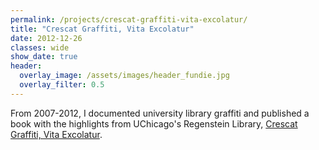 ```yaml
---
permalink: /projects/crescat-graffiti-vita-excolatur/
title: "Crescat Graffiti, Vita Excolatur"
date: 2012-12-26
classes: wide
show_date: true
header:
  overlay_image: /assets/images/header_fundie.jpg
  overlay_filter: 0.5
---
```


From 2007-2012, I documented university library graffiti and published a book with the highlights from UChicago's Regenstein Library, [Crescat Graffiti, Vita Excolatur](http://amzn.com/0557172055).